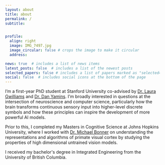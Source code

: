 ```yaml
---
layout: about
title: about
permalink: /
subtitle: 


profile:
  align: right
  image: IMG_7497.jpg
  image_circular: false # crops the image to make it circular
  address: 

news: true  # includes a list of news items
latest_posts: false  # includes a list of the newest posts
selected_papers: false # includes a list of papers marked as "selected={true}"
social: false  # includes social icons at the bottom of the page
---
```



I’m a first-year PhD student at Stanford University co-advised by <a href="https://lauragwilliams.github.io/">Dr. Laura Gwilliams</a> and <a href="https://stanford.edu/~yamins/">Dr. Dan Yamins</a>. I'm broadly interested in questions at the intersection of neuroscience and computer science, particularly how the brain transforms continuous sensory input into higher-level discrete symbols and how these principles can inspire the development of more powerful AI models.

Prior to this, I completed my Masters in Cognitive Science at Johns Hopkins University, where I worked with <a href="https://cogsci.jhu.edu/directory/michael-bonner/">Dr. Michael Bonner</a> on understanding the representations and algorithms of primate visual cortex by studying the properties of high dimensional untrained vision models. 

I received my bachelor's degree in Integrated Engineering from the University of British Columbia.







